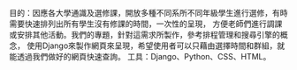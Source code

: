 目的：因應各大學通識及選修課，開放多種不同系所不同年級學生進行選修，有時需要快速排列出所有學生沒有修課的時間，一次性的呈現，
     方便老師們進行調課或安排其他活動。我們的專題，針對這需求所製作，參考排程管理和搜尋引擎的概念，
     使用Django來製作網頁來呈現，希望使用者可以只藉由選擇時間和群組，就能透過我們做好的網頁快速查詢。
工具：Django、Python、CSS、HTML。
